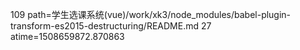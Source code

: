 109 path=学生选课系统(vue)/work/xk3/node_modules/babel-plugin-transform-es2015-destructuring/README.md
27 atime=1508659872.870863
